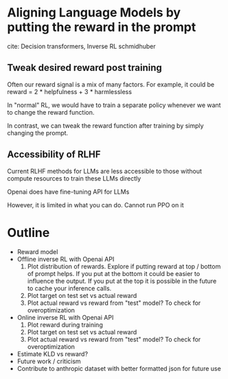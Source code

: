# Aligning Language Models by putting the reward in the prompt
cite: Decision transformers, Inverse RL schmidhuber
## Tweak desired reward post training
Often our reward signal is a mix of many factors.
For example, it could be reward = 2 * helpfulness + 3 * harmlessless

In "normal" RL, we would have to train a separate policy whenever we want to change the reward function.

In contrast, we can tweak the reward function after training by simply changing the prompt.
## Accessibility of RLHF
Current RLHF methods for LLMs are less accessible to those without compute resources to train these LLMs directly

Openai does have fine-tuning API for LLMs

However, it is limited in what you can do. Cannot run PPO on it

# Outline
- Reward model
- Offline inverse RL with Openai API
  1. Plot distribution of rewards. Explore if putting reward at top / bottom of prompt helps. If you put at the bottom it could be easier to influence the output. If you put at the top it is possible in the future to cache your inference calls.
  2. Plot target on test set vs actual reward 
  3. Plot actual reward vs reward from "test" model? To check for overoptimization
- Online inverse RL with Openai API
  1. Plot reward during training
  2. Plot target on test set vs actual reward
  3. Plot actual reward vs reward from "test" model? To check for overoptimization
- Estimate KLD vs reward?
- Future work / criticism
- Contribute to anthropic dataset with better formatted json for future use
